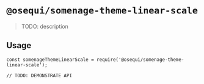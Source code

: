 # `@osequi/somenage-theme-linear-scale`

> TODO: description

## Usage

```
const somenageThemeLinearScale = require('@osequi/somenage-theme-linear-scale');

// TODO: DEMONSTRATE API
```

